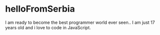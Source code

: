 # helloFromSerbia
I am ready to become the best programmer world ever seen..
I am just 17 years old and i love to code in JavaScript.
